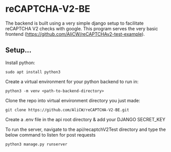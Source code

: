 # reCAPTCHA-V2-BE

The backend is built using a very simple django setup to facilitate reCAPTCHA V2 checks with google. This program serves the very basic frontend (https://github.com/AliCW/reCAPTCHAv2-test-example).

## Setup...

Install python:

    sudo apt install python3

Create a virtual environment for your python backend to run in:

    python3 -m venv <path-to-backend-directory>

Clone the repo into virtual environment directory you just made:

    git clone https://github.com/AliCW/reCAPTCHA-V2-BE.git

Create a .env file in the api root directory & add your DJANGO SECRET_KEY

To run the server, navigate to the api/recaptchV2Test directory and type the below command to listen for post requests

    python3 manage.py runserver
